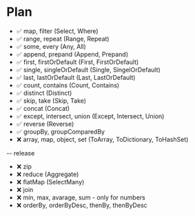 # Plan

* ✅ map, filter (Select, Where)
* ✅ range, repeat (Range, Repeat)
* ✅ some, every (Any, All)
* ✅ append, prepand (Append, Prepand)
* ✅ first, firstOrDefault (First, FirstOrDefault)
* ✅ single, singleOrDefault (Single, SingelOrDefault)
* ✅ last, lastOrDefault (Last, LastOrDefault)
* ✅ count, contains (Count, Contains)
* ✅ distinct (Distinct)
* ✅ skip, take (Skip, Take)
* ✅ concat (Concat)
* ✅ except, intersect, union (Except, Intersect, Union)
* ✅ reverse (Reverse)
* ✅ groupBy, groupComparedBy
* ❌ array, map, object, set (ToArray, ToDictionary, ToHashSet)

-- release

* ❌ zip
* ❌ reduce (Aggregate)
* ❌ flatMap (SelectMany)
* ❌ join
* ❌ min, max, avarage, sum - only for numbers
* ❌ orderBy, orderByDesc, thenBy, thenByDesc